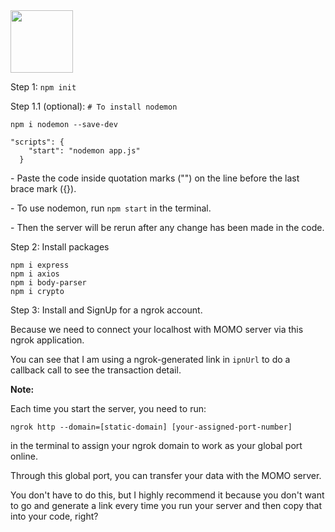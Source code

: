 <img src="https://play-lh.googleusercontent.com/dQbjuW6Jrwzavx7UCwvGzA_sleZe3-Km1KISpMLGVf1Be5N6hN6-tdKxE5RDQvOiGRg" style="width: 100px; height=100px; ">
<p>Step 1: <code>npm init</code></p>
<p>Step 1.1 (optional): <code># To install nodemon</code></p>
<pre><code>npm i nodemon --save-dev
</code></pre>
<pre><code>"scripts": {
    "start": "nodemon app.js"
  }
</code></pre>
<p>- Paste the code inside quotation marks ("") on the line before the last brace mark ({}).</p>
<p>- To use nodemon, run <code>npm start</code> in the terminal.</p>
<p>- Then the server will be rerun after any change has been made in the code.</p>
<p>Step 2: Install packages</p>
<pre><code>npm i express
npm i axios
npm i body-parser
npm i crypto
</code></pre>
<p>Step 3: Install and SignUp for a ngrok account.</p>
<p>Because we need to connect your localhost with MOMO server via this ngrok application.</p>
<p>You can see that I am using a ngrok-generated link in <code>ipnUrl</code> to do a callback call to see the transaction detail.</p>


<p><strong>Note:</strong></p>
<p>Each time you start the server, you need to run:</p>
<pre><code>ngrok http --domain=[static-domain] [your-assigned-port-number]</code></pre>
<p>in the terminal to assign your ngrok domain to work as your global port online.</p>
<p>Through this global port, you can transfer your data with the MOMO server.</p>
<p>You don't have to do this, but I highly recommend it because you don't want to go and generate a link every time you run your server and then copy that into your code, right?</p>




